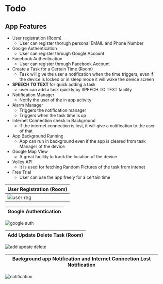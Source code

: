 # Todo
## App Features
* User registration (Room)
  - User can register thorugh personal EMAIL and Phone Number
* Goolge Authentication
  - User can register through Google Account
* Facebook Authentication
  - User can register through Facebook Account
* Create a Task for a Certain Time (Room)
  - Task will give the user a notification when the time triggers, even if the device is locked or in sleep mode it will wake the device screen
* **SPEECH TO TEXT** for quick adding a task
  - user can add a task quickly by SPEECH TO TEXT facility
* Notification Manager
  - Notify the user of the in app acitvity
* Alarm Manager
  - Triggers the notification manager 
  - Triggers when the task time is up
* Internet Connection check in Background
  - If the internet connection is lost, it will give a notification to the user of that
* App Background Running
  - App can run in background even if the app is cleared from task Manager of the device
* Google Map View
  - A great facility to track the location of the device
* Volley API 
  - It is used for fetching Random Pictures of the task from intenet
* Free Trial
  - User can use the app freely for a certain time

[user_reg_gif]: https://github.com/Rony-dot/Todo/blob/master/Todo%20assets/20210214_154938.gif "User registration gif"
[google_auth]: https://github.com/Rony-dot/Todo/blob/master/Todo%20assets/20210215_000204.gif "google auth gif"
[add_update_delete_room]: https://github.com/Rony-dot/Todo/blob/master/Todo%20assets/add%20update%20delete%20room.gif
[background_and_internet_notify]: https://github.com/Rony-dot/Todo/blob/master/Todo%20assets/background%20app%20and%20internet%20connection%20notification.gif

**User Registration (Room)** | 
---------------------- | 
![user reg][user_reg_gif] |

**Google Authentication** |
--------------------- |
![google auth][google_auth]

**Add Update Delete Task (Room)** |
--------------------------------- |
![add update delete][add_update_delete_room]

**Background app Notification and Internet Connection Lost Notification** |
------------------------------------------------------------------------- |
![notification][background_and_internet_notify]
